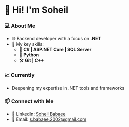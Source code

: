 # 👋 Hi! I'm Soheil

### 💻 About Me  
- 🌐 Backend developer with a focus on **.NET**  
- 🔧 My key skills:  
  - 🧰 **C# | ASP.NET Core | SQL Server**  
  - 🐍 **Python**  
  - 🛠 **Git | C++**  

### 📈 Currently  
- Deepening my expertise in .NET tools and frameworks  

### 📫 Connect with Me  
- 🔗 LinkedIn: [Soheil Babaee](https://www.linkedin.com/in/soheil-babaee-2b8a29356/)  
- 📧 Email: [s.babaee.2002@gmail.com](mailto:s.babaee.2002@gmail.com)  
